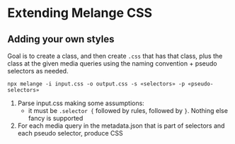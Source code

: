 # Extending Melange CSS

## Adding your own styles

Goal is to create a class, and then create `.css` that has that class, plus the class at the given media queries using the naming
convention + pseudo selectors as needed.

```
npx melange -i input.css -o output.css -s «selectors» -p «pseudo-selectors»
```

1. Parse input.css making some assumptions:
   - it must be `.selector {` followed by rules, followed by `}`. Nothing else fancy is supported
2. For each media query in the metadata.json that is part of selectors and each pseudo selector, produce CSS
